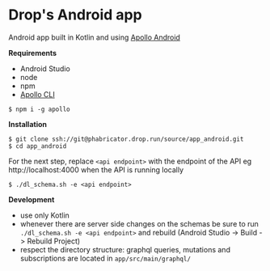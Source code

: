 # Drop's Android app
Android app built in Kotlin and using [Apollo Android](https://www.apollographql.com/docs/android/)

**Requirements**
- Android Studio
- node
- npm
- [Apollo CLI](https://github.com/apollographql/apollo-cli)
```
$ npm i -g apollo
```

**Installation**
```
$ git clone ssh://git@phabricator.drop.run/source/app_android.git
$ cd app_android
```
For the next step, replace `<api endpoint>` with the endpoint of the API eg http://localhost:4000 when the API is running locally
```
$ ./dl_schema.sh -e <api endpoint>
```

**Development**
- use only Kotlin
- whenever there are server side changes on the schemas be sure to run `./dl_schema.sh -e <api endpoint>` and rebuild (Android Studio -> Build -> Rebuild Project)
- respect the directory structure: graphql queries, mutations and subscriptions are located in `app/src/main/graphql/`